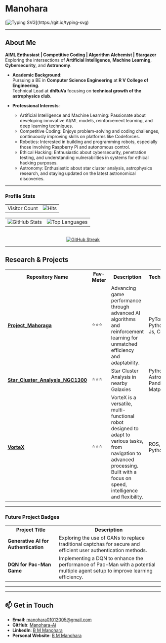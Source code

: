 # **Manohara**  
[![Typing SVG](https://readme-typing-svg.demolab.com?font=Fira+Code&weight=600&size=22&pause=1000&color=36BCF7&width=800&lines=Welcome+to+My+GitHub!;AI:+Where+Curiosity+meets+Creation!!;Coding+to+Compete,+Creating+to+Innovate!!!)](https://git.io/typing-svg)

---
## **About Me**  
**AIML Enthusiast | Competitive Coding | Algorithm Alchemist | Stargazer**  
Exploring the intersections of **Artificial Intelligence**, **Machine Learning**, **Cybersecurity**, and **Astronomy**.  
- **Academic Background**:  
  Pursuing a BE in **Computer Science Engineering** at **R V College of Engineering**.  
  Technical Lead at **dhRuVa** focusing on **technical growth of the astrophysics club**.  

- **Professional Interests**:  
  - Artificial Intelligence and Machine Learning: Passionate about developing innovative AI/ML models, reinforcement learning, and deep learning techniques.
  - Competitive Coding: Enjoys problem-solving and coding challenges, continuously improving skills on platforms like Codeforces.  
  - Robotics: Interested in building and programming robots, especially those involving Raspberry Pi and autonomous control.
  - Ethical Hacking: Enthusiastic about cybersecurity, penetration testing, and understanding vulnerabilities in systems for ethical hacking purposes.
  - Astronomy: Enthusiastic about star cluster analysis, astrophysics research, and staying updated on the latest astronomical discoveries.  

---
### **Profile Stats**  
<table width="100%">
  <tr>
    <td>Visitor Count</td>
    <td align="right"><img src="https://hits.sh/github.com/Manohara-Ai/hits.svg?style=flat-square&label=Profile%20Views&color=36BCF7&animated=true" alt="Hits" /></td>
  </tr>
</table>

<table width="100%">
  <tr>
    <td><img src="https://github-readme-stats.vercel.app/api?username=Manohara-Ai&show_icons=true&hide_border=true&theme=radical&animated=true" alt="GitHub Stats" /></td>
    <td align="right"><img src="https://github-readme-stats.vercel.app/api/top-langs/?username=Manohara-Ai&layout=compact&theme=radical&animated=true" alt="Top Languages" /></td>
  </tr>
</table>

<br>

<div align="center">
    <a href="https://git.io/streak-stats">
        <img src="https://streak-stats.demolab.com?user=Manohara-Ai&theme=radical&animated=true" alt="GitHub Streak" />
    </a>
</div>

---
## **Research & Projects**  

<table>
  <tr>
    <th><strong>Repository Name</strong></th>
    <th><strong>Fav-Meter</strong></th>
    <th><strong>Description</strong></th>
    <th><strong>Technologies</strong></th>
  </tr>
  <tr>
    <td><strong><a href="https://github.com/yourusername/Project_Mahoraga](https://github.com/Manohara-Ai/Project_Mahoraga" target="_blank">Project_Mahoraga</a></strong></td>
    <td>⭐⭐⭐</td>
    <td>Advancing game performance through advanced AI algorithms and reinforcement learning for unmatched efficiency and adaptability. </td>
    <td>PyTorch, Python, Html, Js, Css</td>
  </tr>
  <tr>
    <td><strong><a href="https://github.com/Manohara-Ai/Star_Cluster_Analysis_NGC1300" target="_blank">Star_Cluster_Analysis_NGC1300</a></strong></td>
    <td>⭐⭐⭐</td>
    <td>Star Cluster Analysis in nearby Galaxies</td>
    <td>Python, Astropy, Pandas, Matplotlib</td>
  </tr>
  <tr>
    <td><strong><a href="https://github.com/yourusername/VorteX](https://github.com/Manohara-Ai/VorteX" target="_blank">VorteX</a></strong></td>
    <td>⭐⭐⭐</td>
    <td>VorteX is a versatile, multi-functional robot designed to adapt to various tasks, from navigation to advanced processing. Built with a focus on speed, intelligence and flexibility.</td>
    <td>ROS, Gazebo, Python</td>
  </tr>
</table>

<hr>

### **Future Project Badges**  

<table>
  <tr>
    <th><strong>Project Title</strong></th>
    <th><strong>Description</strong></th>
  </tr>
  <tr>
    <td><strong>Generative AI for Authentication</strong></td>
    <td>Exploring the use of GANs to replace traditional captchas for secure and efficient user authentication methods.</td>
  </tr>
  <tr>
    <td><strong>DQN for Pac-Man Game</strong></td>
    <td>Implementing a DQN to enhance the performance of Pac-Man with a potential multiple agent setup to improve learning efficiency.</td>
  </tr>
</table>

<hr>

---
## **📫 Get in Touch**  
- **Email**: [manohara01012005@gmail.com](mailto:manohara01012005@gmail.com)  
- **GitHub**: [Manohara-Ai](https://github.com/Manohara-Ai)  
- **LinkedIn**: [B M Manohara](https://www.linkedin.com/in/b-m-manohara-54044a295)
- **Personal Website**: [B M Manohara](https://manohara-omega.vercel.app/index.html)
